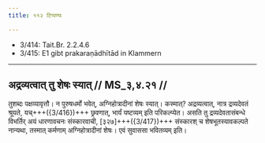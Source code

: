 ```yaml
---
title: ११२ टिप्पण्यः

---
```

- 3/414: Tait.Br. 2.2.4.6
- 3/415: E1 gibt prakaraṇādhītād in Klammern

____________________________________________


## अद्रव्यत्वात् तु शेषः स्यात् // MS_३,४.२१ //
तुशब्दः पक्षव्यावृत्तौ। न पुरुषधर्मो भवेत्, अग्निहोत्रादीनां शेषः स्यात्। कस्मात्? अद्रव्यत्वात्, नात्र द्रव्यदेवतं श्रूयते, यच्+++({3/416})+++ छ्रवणात्, भार्यं यष्टव्यम् इति परिकल्प्येत। असति तु द्रव्यदेवतासंबन्धे विभर्तिर् अयं धारणावचनः संस्कारवाची, [३२७]+++({3/417})+++ संस्कारश् च शेषभूतस्यावकल्पते नान्यथा, तस्मात् कर्मणाम् अग्निहोत्रादीनां शेषः। एवं सुवाससा भवितव्यम् इति।
